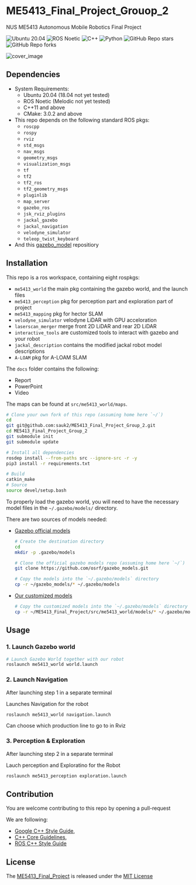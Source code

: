 # ME5413_Final_Project_Grouop_2

NUS ME5413 Autonomous Mobile Robotics Final Project

![Ubuntu 20.04](https://img.shields.io/badge/OS-Ubuntu_20.04-informational?style=flat&logo=ubuntu&logoColor=white&color=2bbc8a)
![ROS Noetic](https://img.shields.io/badge/Tools-ROS_Noetic-informational?style=flat&logo=ROS&logoColor=white&color=2bbc8a)
![C++](https://img.shields.io/badge/Code-C++-informational?style=flat&logo=c%2B%2B&logoColor=white&color=2bbc8a)
![Python](https://img.shields.io/badge/Code-Python-informational?style=flat&logo=Python&logoColor=white&color=2bbc8a)
![GitHub Repo stars](https://img.shields.io/github/stars/NUS-Advanced-Robotics-Centre/ME5413_Final_Project?color=FFE333)
![GitHub Repo forks](https://img.shields.io/github/forks/NUS-Advanced-Robotics-Centre/ME5413_Final_Project?color=FFE333)

![cover_image](src/me5413_world/media/gazebo_world.png)

## Dependencies

* System Requirements:
  * Ubuntu 20.04 (18.04 not yet tested)
  * ROS Noetic (Melodic not yet tested)
  * C++11 and above
  * CMake: 3.0.2 and above
* This repo depends on the following standard ROS pkgs:
  * `roscpp`
  * `rospy`
  * `rviz`
  * `std_msgs`
  * `nav_msgs`
  * `geometry_msgs`
  * `visualization_msgs`
  * `tf`
  * `tf2`
  * `tf2_ros`
  * `tf2_geometry_msgs`
  * `pluginlib`
  * `map_server`
  * `gazebo_ros`
  * `jsk_rviz_plugins`
  * `jackal_gazebo`
  * `jackal_navigation`
  * `velodyne_simulator`
  * `teleop_twist_keyboard`
* And this [gazebo_model](https://github.com/osrf/gazebo_models) repositiory

## Installation

This repo is a ros workspace, containing eight rospkgs:

* `me5413_world` the main pkg containing the gazebo world, and the launch files
* `me5413_perception` pkg for perception part and exploration part of project
* `me5413_mapping` pkg for hector SLAM
* `velodyne_simulator` velodyne LiDAR with GPU acceloration
* `laserscan_merger` merge front 2D LiDAR and rear 2D LiDAR
* `interactive_tools` are customized tools to interact with gazebo and your robot
* `jackal_description` contains the modified jackal robot model descriptions
* `A-LOAM` pkg for A-LOAM SLAM

The `docs` folder contains the following:

* Report
* PowerPoint
* Video

The maps can be found at `src/me5413_world/maps`.

```bash
# Clone your own fork of this repo (assuming home here `~/`)
cd
git git@github.com:sauk2/ME5413_Final_Project_Group_2.git
cd ME5413_Final_Project_Group_2
git submodule init
git submodule update

# Install all dependencies
rosdep install --from-paths src --ignore-src -r -y
pip3 install -r requirements.txt

# Build
catkin_make
# Source
source devel/setup.bash
```

To properly load the gazebo world, you will need to have the necessary model files in the `~/.gazebo/models/` directory.

There are two sources of models needed:

* [Gazebo official models](https://github.com/osrf/gazebo_models)

  ```bash
  # Create the destination directory
  cd
  mkdir -p .gazebo/models

  # Clone the official gazebo models repo (assuming home here `~/`)
  git clone https://github.com/osrf/gazebo_models.git

  # Copy the models into the `~/.gazebo/models` directory
  cp -r ~/gazebo_models/* ~/.gazebo/models
  ```

* [Our customized models](https://github.com/NUS-Advanced-Robotics-Centre/ME5413_Final_Project/tree/main/src/me5413_world/models)

  ```bash
  # Copy the customized models into the `~/.gazebo/models` directory
  cp -r ~/ME5413_Final_Project/src/me5413_world/models/* ~/.gazebo/models
  ```

## Usage

### 1. Launch Gazebo world

```bash
# Launch Gazebo World together with our robot
roslaunch me5413_world world.launch
```

### 2. Launch Navigation
After launching step 1 in a separate terminal

Launches Navigation for the robot

```bash
roslaunch me5413_world navigation.launch
```
Can choose which production line to go to in Rviz

### 3. Perception & Exploration
After launching step 2 in a separate terminal

Lauch perception and Exploratino for the Robot

```bash
roslaunch me5413_perception exploration.launch
```

## Contribution

You are welcome contributing to this repo by opening a pull-request

We are following:

* [Google C++ Style Guide](https://google.github.io/styleguide/cppguide.html),
* [C++ Core Guidelines](https://isocpp.github.io/CppCoreGuidelines/CppCoreGuidelines#main),
* [ROS C++ Style Guide](http://wiki.ros.org/CppStyleGuide)

## License

The [ME5413_Final_Project](https://github.com/NUS-Advanced-Robotics-Centre/ME5413_Final_Project) is released under the [MIT License](https://github.com/NUS-Advanced-Robotics-Centre/ME5413_Final_Project/blob/main/LICENSE)
